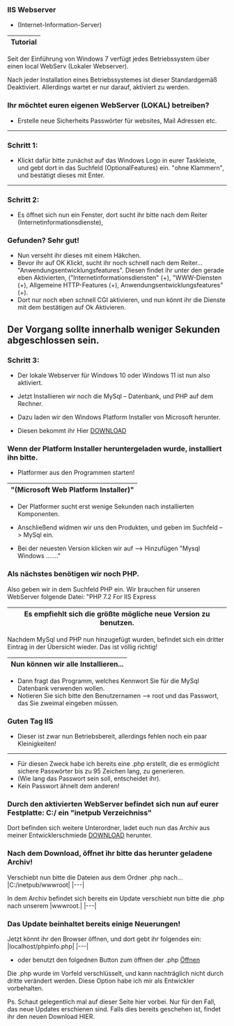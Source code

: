 ### IIS Webserver 
- (Internet-Information-Server)

|Tutorial|
|---|

Seit der Einführung von Windows 7 verfügt jedes Betriebssystem über einen local WebServ (Lokaler Webserver). 

Nach jeder Installation eines Betriebssystemes ist dieser Standardgemäß Deaktiviert. 
Allerdings wartet er nur darauf, aktiviert zu werden.

### Ihr möchtet euren eigenen WebServer (LOKAL) betreiben?



- Erstelle neue Sicherheits Passwörter für websites, Mail Adressen etc.
---
### Schritt 1:
- Klickt dafür bitte zunächst auf das Windows Logo in eurer Taskleiste, und gebt dort in das Suchfeld (OptionalFeatures) ein. 
"ohne Klammern", und bestätigt dieses mit Enter.
---
### Schritt 2:
- Es öffnet sich nun ein Fenster, dort sucht ihr bitte nach dem Reiter (Internetinformationsdienste),

### Gefunden? Sehr gut! 

- Nun verseht ihr dieses mit einem Häkchen. 
- Bevor ihr auf OK Klickt, sucht ihr noch schnell nach dem Reiter... "Anwendungsentwicklungsfeatures". Diesen findet ihr unter den gerade eben Aktivierten, ("Internetinformationsdiensten" (+), "WWW-Diensten (+), Allgemeine HTTP-Features (+), Anwendungsentwicklungsfeatures" (+). 
- Dort nur noch eben schnell CGI aktivieren, und nun könnt ihr die Dienste mit dem bestätigen auf Ok Aktivieren.

Der Vorgang sollte innerhalb weniger Sekunden abgeschlossen sein. 
---

### Schritt 3:
- Der lokale Webserver für Windows 10 oder Windows 11 ist nun also aktiviert.
- Jetzt Installieren wir noch die MySql – Datenbank, und PHP auf dem Rechner.
 
- Dazu laden wir den Windows Platform Installer von Microsoft herunter.
- Diesen bekommt ihr Hier [DOWNLOAD](https://go.microsoft.com/fwlink/?LinkId=287166)

### Wenn der Platform Installer heruntergeladen wurde, installiert ihn bitte. 

- Platformer aus den Programmen starten!

|"(Microsoft Web Platform Installer)"|
|---|

- Der Platformer sucht erst wenige Sekunden nach installierten Komponenten.

- Anschließend widmen wir uns den Produkten, und geben im Suchfeld –> MySql ein.
- Bei der neuesten Version klicken wir auf –> Hinzufügen "Mysql Windows ......."

### Als nächstes benötigen wir noch PHP. 
Also geben wir in dem Suchfeld PHP ein. Wir brauchen für unseren WebServer folgende Datei: "PHP 7.2 For IIS Express 

|Es empfiehlt sich die größte mögliche neue Version zu benutzen.|
|---|
Nachdem MySql und PHP nun hinzugefügt wurden, befindet sich ein dritter Eintrag in der Übersicht wieder. 
Das ist völlig richtig!

|Nun können wir alle Installieren...|
|---|

- Dann fragt das Programm, welches Kennwort Sie für die MySql Datenbank verwenden wollen. 
- Notieren Sie sich bitte den Benutzernamen –> root und das Passwort, das Sie zweimal eingeben müssen.

### Guten Tag IIS
- Dieser ist zwar nun Betriebsbereit, allerdings fehlen noch ein paar Kleinigkeiten!
---
- Für diesen Zweck habe ich bereits eine .php erstellt, die es ermöglicht sichere Passwörter bis zu 95 Zeichen lang, zu generieren. 
- (Wie lang das Passwort sein soll, entscheidet ihr). 
- Kein Passwort ähnelt dem anderen!

### Durch den aktivierten WebServer befindet sich nun auf eurer Festplatte: C:/ ein "inetpub Verzeichniss" 

Dort befinden sich weitere Unterordner, ladet euch nun das Archiv aus meiner Entwicklerschmiede 
[DOWNLOAD](https://github.com/bylickilabs/InternetInformationServer/archive/refs/heads/main.zip) herunter.

### Nach dem Download, öffnet ihr bitte das herunter geladene Archiv! 

Verschiebt nun bitte die Dateien aus dem Ordner .php nach... 
|C:/inetpub/wwwroot|
|---|

In dem Archiv befindet sich bereits ein Update verschiebt nun bitte die .php
nach unserem |wwwroot.|
|---|

### Das Update beinhaltet bereits einige Neuerungen!

Jetzt könnt ihr den Browser öffnen, und dort gebt ihr folgendes ein: 
|localhost/phpinfo.php|
|---|

- oder benutzt den folgednen Button zum öffnen der .php 
[Öffnen](http://localhost/phpinfo.php)

Die .php wurde im Vorfeld verschlüsselt, und kann nachträglich nicht
durch dritte verändert werden.
Diese Option habe ich mir als Entwickler vorbehalten.


Ps. Schaut gelegentlich mal auf dieser Seite hier vorbei. Nur für den Fall, das neue Updates erschienen sind. Falls dies bereits geschehen ist, findet ihr den neuen Download HIER.
